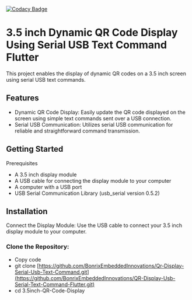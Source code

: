 [![Codacy Badge](https://api.codacy.com/project/badge/Grade/83070da7805b4899820e285d2f7847b9)](https://www.codacy.com/manual/kai-morich/SimpleUsbTerminal?utm_source=github.com&amp;utm_medium=referral&amp;utm_content=kai-morich/SimpleUsbTerminal&amp;utm_campaign=Badge_Grade)

# 3.5 inch Dynamic QR Code Display Using Serial USB Text Command Flutter

This project enables the display of dynamic QR codes on a 3.5 inch screen using serial USB text commands.

## Features
- Dynamic QR Code Display: Easily update the QR code displayed on the screen using simple text commands sent over a USB connection.
- Serial USB Communication: Utilizes serial USB communication for reliable and straightforward command transmission.


## Getting Started
Prerequisites


- A 3.5 inch display module
- A USB cable for connecting the display module to your computer
- A computer with a USB port
- USB Serial Communication Library (usb_serial version 0.5.2)

## Installation

Connect the Display Module: Use the USB cable to connect your 3.5 inch display module to your computer.
### Clone the Repository:

- Copy code
- git clone [https://github.com/BonrixEmbeddedInnovations/Qr-Display-Serial-Usb-Text-Command.git](https://github.com/BonrixEmbeddedInnovations/QR-Display-Usb-Serial-Text-Command-Flutter.git)
- cd 3.5inch-QR-Code-Display


